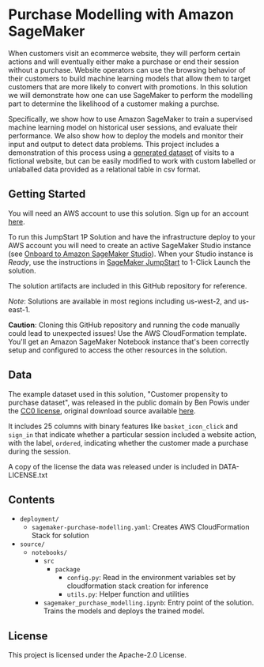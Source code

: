# Purchase Modelling with Amazon SageMaker

When customers visit an ecommerce website, they will perform certain actions and will eventually either make a
purchase or end their session without a purchase. Website operators can use the browsing behavior of their
customers to build machine learning models that allow them to target customers that are more likely to convert
with promotions. In this solution we will demonstrate how one can use SageMaker to perform the modelling part
to determine the likelihood of a customer making a purchse.

Specifically, we show how to use Amazon SageMaker to train a supervised machine learning model on historical
user sessions, and evaluate their performance. We also show how to deploy the models and monitor their input
and output to detect data problems. This project includes a demonstration of this process using a
[generated dataset](https://www.kaggle.com/benpowis/customer-propensity-to-purchase-data?select=training_sample.csv) of
visits to a fictional website, but can be easily modified to work with custom labelled or unlaballed data
provided as a relational table in csv format.

## Getting Started

You will need an AWS account to use this solution. Sign up for an account [here](https://aws.amazon.com/).

To run this JumpStart 1P Solution and have the infrastructure deploy to your AWS account you will need to create an active SageMaker Studio instance (see [Onboard to Amazon SageMaker Studio](https://docs.aws.amazon.com/sagemaker/latest/dg/gs-studio-onboard.html)). When your Studio instance is *Ready*, use the instructions in [SageMaker JumpStart](https://docs.aws.amazon.com/sagemaker/latest/dg/studio-jumpstart.html) to 1-Click Launch the solution.

The solution artifacts are included in this GitHub repository for reference.

*Note*: Solutions are available in most regions including us-west-2, and us-east-1.

**Caution**: Cloning this GitHub repository and running the code manually could lead to unexpected issues! Use the AWS CloudFormation template. You'll get an Amazon SageMaker Notebook instance that's been correctly setup and configured to access the other resources in the solution.

## Data

The example dataset used in this solution, "Customer propensity to purchase dataset", was released in the public domain by Ben Powis under the [CC0 license](https://creativecommons.org/publicdomain/zero/1.0/), original download source available [here](https://www.kaggle.com/benpowis/customer-propensity-to-purchase-data?select=training_sample.csv).

It includes 25 columns with binary features like `basket_icon_click` and `sign_in` that indicate whether
a particular session included a website action, with the label, `ordered`, indicating whether the customer
made a purchase during the session.

A copy of the license the data was released under is included in DATA-LICENSE.txt


## Contents

* `deployment/`
  * `sagemaker-purchase-modelling.yaml`: Creates AWS CloudFormation Stack for solution
* `source/`
  * `notebooks/`
    * `src`
      * `package`
        * `config.py`: Read in the environment variables set by cloudformation stack creation
  for inference
        * `utils.py`: Helper function and utilities
    * `sagemaker_purchase_modelling.ipynb`: Entry point of the solution. Trains the models and deploys the trained model.

## License

This project is licensed under the Apache-2.0 License.


